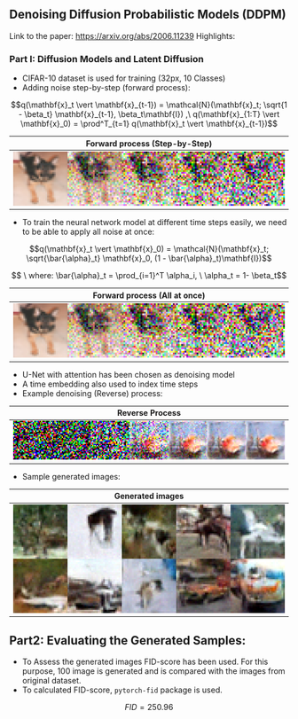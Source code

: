 ## Denoising Diffusion Probabilistic Models (DDPM)
Link to the paper:  https://arxiv.org/abs/2006.11239
Highlights:
### Part I: Diffusion Models and Latent Diffusion

- CIFAR-10 dataset is used for training (32px, 10 Classes)
- Adding noise step-by-step (forward process):

```math
q(\mathbf{x}_t \vert \mathbf{x}_{t-1}) = \mathcal{N}(\mathbf{x}_t; \sqrt{1 - \beta_t} \mathbf{x}_{t-1}, \beta_t\mathbf{I}) ,\ 
q(\mathbf{x}_{1:T} \vert \mathbf{x}_0) = \prod^T_{t=1} q(\mathbf{x}_t \vert \mathbf{x}_{t-1})
```

| Forward process (Step-by-Step) | 
|---------------------|
| <img src="assets/step_step.png" width="600"> |

- To train the neural network model at different time steps easily, we need to be able to apply all noise at once:
```math
q(\mathbf{x}_t \vert \mathbf{x}_0) = \mathcal{N}(\mathbf{x}_t; \sqrt{\bar{\alpha}_t} \mathbf{x}_0, (1 - \bar{\alpha}_t)\mathbf{I})
```
```math
 \ where: \bar{\alpha}_t = \prod_{i=1}^T \alpha_i, \  \alpha_t = 1- \beta_t
```
| Forward process (All at once) | 
|---------------------|
| <img src="assets/step_step.png" width="600"> |

- U-Net with attention has been chosen as denoising model
- A time embedding also used to index time steps
- Example denoising (Reverse) process:

| Reverse Process | 
|---------------------|
| <img src="assets/eg_output.png" width="600"> |

- Sample generated images:

| Generated images | 
|---------------------|
| <img src="assets/10gen.png" width="600"> |

## Part2: Evaluating the Generated Samples:

- To Assess the generated images FID-score has been used. For this purpose, 100 image is generated and is compared with the images from original dataset. 
- To calculated FID-score, `pytorch-fid` package is used.

```math
FID = 250.96
```
